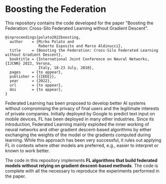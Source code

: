 # Boosting the Federation

This repository contains the code developed for the paper "Boosting the Federation: Cross-Silo Federated Learning without Gradient Descent".

    @inproceedings{polato2022boosting,
      author    = {Mirko Polato and
                   Roberto Esposito and Marco Aldinucci},
      title     = {Boosting the Federation: Cross-Silo Federated Learning without Gradient Descent},
      booktitle = {International Joint Conference on Neural Networks, {IJCNN} 2022, Verona,
                   Italy, 18-23 July, 2010},
      pages     = {to appear},
      publisher = {{IEEE}},
      year      = {2022},
      url       = {to appear},
      doi       = {to appear},
    }


Federated Learning has been proposed to develop better AI systems without compromising the privacy of final users and the legitimate interests of private companies. Initially deployed by Google to predict text input on mobile devices, FL has been deployed in many other industries. Since its introduction, Federated Learning mainly exploited the inner working of neural networks and other gradient descent-based algorithms by either exchanging the weights of the model or the gradients computed during learning. While this approach has been very successful, it rules out applying FL in contexts where other models are preferred, e.g., easier to interpret or known to work better.

The code in this repository implements **FL algorithms that build federated models without relying on gradient descent-based methods**. The code is complete with all the necessary to reproduce the experiments performed in the paper.




